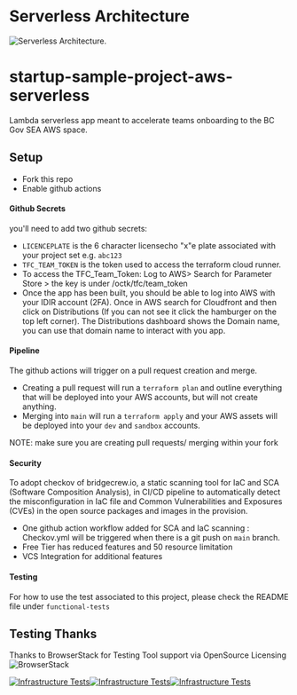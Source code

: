# Serverless Architecture

![Serverless Architecture](./images/serverless-architecture.png).

# startup-sample-project-aws-serverless
Lambda serverless app meant to accelerate teams onboarding to the BC Gov SEA AWS space.

## Setup
- Fork this repo
- Enable github actions
#### Github Secrets
you'll need to add two github secrets:
  - `LICENCEPLATE` is the 6 character licensecho "x"e plate associated with your project set e.g. `abc123`
  - `TFC_TEAM_TOKEN` is the token used to access the terraform cloud runner.
  - To access the TFC_Team_Token: Log to AWS> Search for Parameter Store > the key is under /octk/tfc/team_token
  - Once the app has been built, you should be able to log into AWS with your IDIR account (2FA). Once in AWS search for Cloudfront and then click on Distributions (If you can not see it click the hamburger on the top left corner). The Distributions dashboard shows the Domain name, you can use that domain name to interact with you app.


#### Pipeline
The github actions will trigger on a pull request creation and merge.
- Creating a pull request will run a `terraform plan` and outline everything that will be deployed into your AWS accounts, but will not create anything.
- Merging into `main` will run a `terraform apply` and your AWS assets will be deployed into your `dev` and `sandbox` accounts.

NOTE: make sure you are creating pull requests/ merging within your fork

#### Security 
To adopt checkov of bridgecrew.io, a static scanning tool for IaC and SCA (Software Composition Analysis), in CI/CD pipeline to automatically 
detect the misconfiguration in IaC file and  Common Vulnerabilities and Exposures (CVEs) in the open source packages and images in the provision. 

 - One github action workflow added for SCA and IaC scanning : Checkov.yml will be triggered when there is a git push on `main` branch.
 - Free Tier has reduced features and 50 resource limitation 
 - VCS Integration for additional features


#### Testing
For how to use the test associated to this project, please check the README file under `functional-tests`


## Testing Thanks

Thanks to BrowserStack for Testing Tool support via OpenSource Licensing ![BrowserStack](docs/images/browserstack-logo-white-small.png)

[![Infrastructure Tests](https://www.bridgecrew.cloud/badges/github/bruce-wh-li/startup-sample-project-aws-serverless/cis_aws)](https://www.bridgecrew.cloud/link/badge?vcs=github&fullRepo=bruce-wh-li%2Fstartup-sample-project-aws-serverless&benchmark=CIS+AWS+V1.2)[![Infrastructure Tests](https://www.bridgecrew.cloud/badges/github/bruce-wh-li/startup-sample-project-aws-serverless/cis_aws_13)](https://www.bridgecrew.cloud/link/badge?vcs=github&fullRepo=bruce-wh-li%2Fstartup-sample-project-aws-serverless&benchmark=CIS+AWS+V1.3)[![Infrastructure Tests](https://www.bridgecrew.cloud/badges/github/bruce-wh-li/startup-sample-project-aws-serverless/iso)](https://www.bridgecrew.cloud/link/badge?vcs=github&fullRepo=bruce-wh-li%2Fstartup-sample-project-aws-serverless&benchmark=ISO27001)
